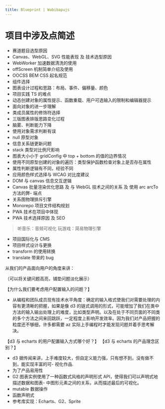 ```yaml
---
title: Blueprint | Wabibapujs
---
```


# 项目中涉及点简述

- 赛道题目选型原因
- Canvas、WebGL、SVG 性能表现 及 技术选型原因
- WebWorker 加速数据清洗的使用
- offScreen 机制简单介绍及使用
- OOCSS BEM CSS 起名规范
- 组件选择
- 图表设计过程和思路：布局、事件、偏移量、颜色
- 项目实践 TS 的难点
- 动态创建对象的属性提示、函数重载、用户可选输入的限制和编辑器提示
- 面向对象的进一步理解
- 类成员属性的修饰符选择
- 三版图表排版思路变化过程
- 脑雾、判断能力下降
- 使用对象需求判断有误
- null 原型对象
- 信息关系链更新问题
- stack 类型对比例尺影响
- 图表大小小于 gridConfig 中 top + bottom 的值的边界情况
- 使用不同原型创建的对象的遍历：类型保护函数检查对象上是否存在属性
- 属性判断逻辑有不同，经验不同
- 应用颜色样式选择与 WCAG 对比度建议
- DOM 与 canvas 信息交互逻辑
- Canvas 批量渲染优化思路 及 与 WebGL 技术之间的关系 及 使用 arc arcTo 方法的弊- 端点
- 关系图物理排斥引擎
- Monorepo 项目文件结构规划
- PWA 技术在项目中体现
- PWA 技术选择原因 及 SEO

> 听音乐：音频可视化
> 玩游戏：简易物理引擎

- 项目国际化与 CMS
- 项目样式设计与更换
- transform 的使用转换
- translate 带来的 bug

从我们的产品面向用户的角度来讲：

（可以将关键问题高亮，铺垫问题淡化展示）

【为什么我们要考虑用户配置输入的问题？】

- 从编程和团队成员现有技术水平角度：确定的输入格式使我们对需要处理的内容有更清晰的把握，如果是像 d3 的链式调用的形式，可能增加了我们在类中方法的输入输出处理上的难度，比如类型声明。以及在处于不同页面的不同类的多个方法之间来回跳跃，一定程度上影响开发效率。因为我们对产品把握的粒度还不够细，许多都需要 az 实际上手编程时才能发现问题并着手思考解决。

【d3 与 echarts 的用户配置输入方式哪个好？】
【d3 与 echarts 的产品理念区别？】

- d3 据传闻来讲，上手难度较大，但自定义能力强，只有想不到，没有做不到，能实现丰富的可- 视化作品.
- 为了产品易用性
- G2 图表实例使用了一种函数式风格的声明形式 API，使得我们可以声明式地描述数据和图表- 中图形元素之间的关系，从而描述最后的可视化。
- mutable 数据操作
- 函数声明式
- 参考库实现：Echarts、G2、Sprite
